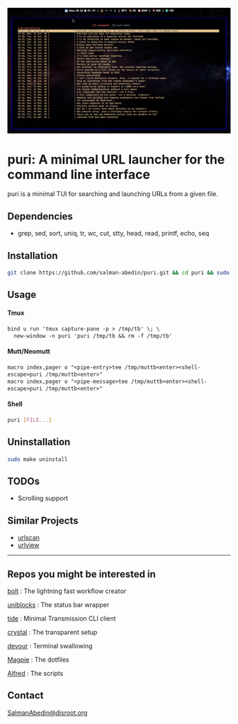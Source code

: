 ![](preview.gif)

# puri: A minimal URL launcher for the command line interface

puri is a minimal TUI for searching and launching URLs from a given file.

## Dependencies

-  grep, sed, sort, uniq, tr, wc, cut, stty, head, read, printf, echo, seq

## Installation

```sh
git clone https://github.com/salman-abedin/puri.git && cd puri && sudo make install
```

## Usage

#### Tmux

```tmux
bind u run 'tmux capture-pane -p > /tmp/tb' \; \
  new-window -n puri 'puri /tmp/tb && rm -f /tmp/tb'
```

#### Mutt/Neomutt

```muttrc
macro index,pager o "<pipe-entry>tee /tmp/muttb<enter><shell-escape>puri /tmp/muttb<enter>"
macro index,pager o "<pipe-message>tee /tmp/muttb<enter><shell-escape>puri /tmp/muttb<enter>"
```

#### Shell

```sh
puri [FILE...]
```

## Uninstallation

```sh
sudo make uninstall
```

## TODOs

-  Scrolling support

## Similar Projects

-  [urlscan](https://github.com/firecat53/urlscan)
-  [urlview](https://github.com/sigpipe/urlview)

---

## Repos you might be interested in

[bolt](https://github.com/salman-abedin/bolt)
: The lightning fast workflow creator

[uniblocks](https://github.com/salman-abedin/uniblocks)
: The status bar wrapper

[tide](https://github.com/salman-abedin/puri)
: Minimal Transmission CLI client

[crystal](https://github.com/salman-abedin/crystal)
: The transparent setup

[devour](https://github.com/salman-abedin/devour)
: Terminal swallowing

[Magpie](https://github.com/salman-abedin/magpie)
: The dotfiles

[Alfred](https://github.com/salman-abedin/alfred)
: The scripts

## Contact

SalmanAbedin@disroot.org
